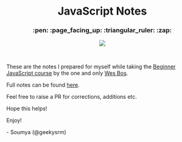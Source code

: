 <h1 align="center">
  JavaScript Notes
</h1>

<h3 align="center">
   :pen: :page_facing_up: :triangular_ruler: :zap:
</h3>

<p align="center"><img align="center" src="https://encrypted-tbn0.gstatic.com/images?q=tbn:ANd9GcTlnA1blBeGIRgFSBoaQ5ga0Houzm05zyuM_RXqDlSBbAFXKoJJ&s"/></p><br />

These are the notes I prepared for myself while taking the [Beginner JavaScript course](https://BeginnerJavaScript.com) by the one and only [Wes Bos](https://wesbos.com).

Full notes can be found [here](https://www.notion.so/geekysrm/Beginner-JavaScript-e2ef045754d14e96b93791f638bbcaf6).

Feel free to raise a PR for corrections, additions etc.

Hope this helps!

Enjoy!

\- Soumya (@geekysrm)
